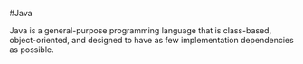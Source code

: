 #Java

Java is a general-purpose programming language that is class-based, object-oriented, and designed to have as few implementation dependencies as possible. 